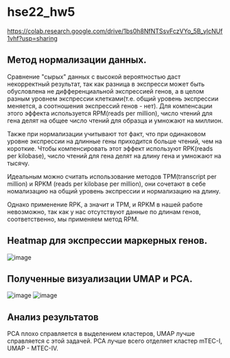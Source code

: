 # hse22_hw5

https://colab.research.google.com/drive/1bs0h8NfNTSsvFczVYo_5B_ylcNUf1vhf?usp=sharing

## Метод нормализации данных.
Сравнение "сырых" данных с высокой вероятностью даст некорректный результат, так как разница в экспресси может быть обусловлена не дифференциальной экспрессией генов, а в целом разным уровнем экспрессии клетками(т.е. общий уровень экспрессии меняется, а соотношения экспрессий генов - нет). Для компенсации этого эффекта используется RPM(reads per million), число чтений для гена делят на общее число чтений для образца и умножают на миллион.

Также при нормализации учитывают тот факт, что при одинаковом уровне экспрессии на длинные гены приходится больше чтений, чем на короткие. Чтобы компенсировать этот эффект используют RPK(reads per kilobase), число чтений для гена делят на длину гена и умножают на тысячу.

Идеальным можно считать использование методов TPM(transcript per million) и RPKM (reads per kilobase per million), они сочетают в себе номализацию на общий уровень экспрессии и нормализацию на длину.

Однако применение RPK, а значит и TPM, и RPKM в нашей работе невозможно, так как у нас отсутствуют данные по длинам генов, соответственно, мы применяем метод RPM.

## Heatmap для экспрессии маркерных генов.
![image](https://user-images.githubusercontent.com/114621114/206863350-45359804-65f1-4403-9261-82f5a626c8d8.png)

## Полученные визуализации UMAP и PCA.
![image](https://user-images.githubusercontent.com/114621114/206863390-343ae7e7-2367-4b46-9114-78a1d0af78eb.png)
![image](https://user-images.githubusercontent.com/114621114/206863398-3cf8d023-e318-4002-a699-65547ccf8319.png)

## Анализ результатов
PCA плохо справляется в выделением кластеров, UMAP лучше справляется с этой задачей. PCA лучше всего отделяет кластер mTEC-I, UMAP - MTEC-IV.
